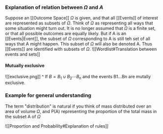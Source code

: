 ### Explanation of relation between $\Omega$ and *A*
Suppose an [[Outcome Space]] $\Omega$ is given, and that all [[Events]] of interest are represented as subsets of $\Omega$. Think of $\Omega$ as representing all ways that some situation might turn out. It is no longer assumed that $\Omega$ is a finite set, or that all possible outcomes are equally likely. But if A is an [[Events|Event]], the subset of $\Omega$ corresponding to A is still teh set of all ways that A might happen. This subset of $\Omega$ will also be denoted A. Thus [[Events]] are identified with subsets of $\Omega$.
![[Wordlist#Translation between events and sets]]

#### Mutually exclusive
![[exclusive.png]]
^ If $B=B_{1} \cup B_{2}\cdots B_{n}$ and the events B1...Bn are mutally exclusive.

### Example for general understanding
The term "distribution" is natural if you think of mass distributed over an area of volume $\Omega$, and P(A) representing the proportion of the total mass in the subset A of $\Omega$

![[Proportion and Probability#Explanation of rules]]
